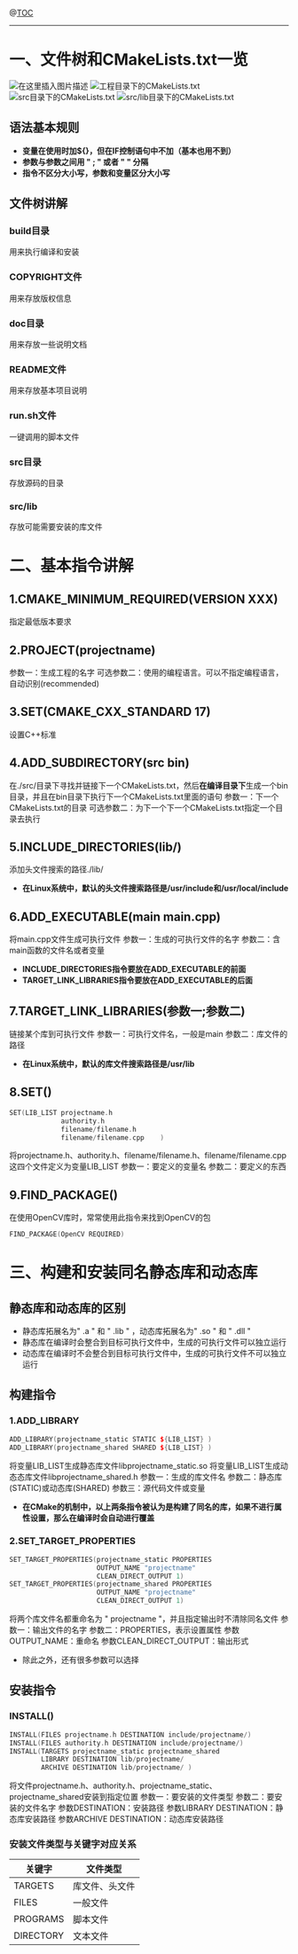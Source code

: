 ﻿


@[TOC](文章目录)

---



# 一、文件树和CMakeLists.txt一览
![在这里插入图片描述](https://img-blog.csdnimg.cn/a3bad4725ba94301b7cba7dd8209fea4.png#pic_center)
![工程目录下的CMakeLists.txt](https://img-blog.csdnimg.cn/4157fd35b4b74ed4abeb0f47104fef42.png#pic_center)
![src目录下的CMakeLists.txt](https://img-blog.csdnimg.cn/40b2ea19050941069a3ab41d66d0fdf7.png#pic_center)
![src/lib目录下的CMakeLists.txt](https://img-blog.csdnimg.cn/8836961877de48e1ada55af7810b1457.png#pic_center)



##  语法基本规则

 - **变量在使用时加${}，但在IF控制语句中不加（基本也用不到）**
 - **参数与参数之间用 " ; " 或者 "    " 分隔**
 - **指令不区分大小写，参数和变量区分大小写**
## 文件树讲解
### build目录
用来执行编译和安装
###  COPYRIGHT文件
用来存放版权信息
###  doc目录
用来存放一些说明文档
###  README文件
用来存放基本项目说明
###  run.sh文件
一键调用的脚本文件
###  src目录
存放源码的目录
###  src/lib
存放可能需要安装的库文件
# 二、基本指令讲解
## 1.CMAKE_MINIMUM_REQUIRED(VERSION XXX)
指定最低版本要求

## 2.PROJECT(projectname)
参数一：生成工程的名字
可选参数二：使用的编程语言。可以不指定编程语言，自动识别(recommended)
##  3.SET(CMAKE_CXX_STANDARD 17)
设置C++标准
##  4.ADD_SUBDIRECTORY(src bin)
在./src/目录下寻找并链接下一个CMakeLists.txt，然后**在编译目录下**生成一个bin目录，并且在bin目录下执行下一个CMakeLists.txt里面的语句
参数一：下一个CMakeLists.txt的目录
可选参数二：为下一个下一个CMakeLists.txt指定一个目录去执行
##  5.INCLUDE_DIRECTORIES(lib/)
添加头文件搜索的路径./lib/

 - **在Linux系统中，默认的头文件搜索路径是/usr/include和/usr/local/include**
##  6.ADD_EXECUTABLE(main main.cpp)
将main.cpp文件生成可执行文件
参数一：生成的可执行文件的名字
参数二：含main函数的文件名或者变量
 - **INCLUDE_DIRECTORIES指令要放在ADD_EXECUTABLE的前面**
 - **TARGET_LINK_LIBRARIES指令要放在ADD_EXECUTABLE的后面**

##  7.TARGET_LINK_LIBRARIES(参数一;参数二)
链接某个库到可执行文件
参数一：可执行文件名，一般是main
参数二：库文件的路径
 - **在Linux系统中，默认的库文件搜索路径是/usr/lib**
##  8.SET()
```cpp
SET(LIB_LIST projectname.h
             authority.h
             filename/filename.h
             filename/filename.cpp    )
```
将projectname.h、authority.h、filename/filename.h、filename/filename.cpp 这四个文件定义为变量LIB_LIST
参数一：要定义的变量名
参数二：要定义的东西
##  9.FIND_PACKAGE()
在使用OpenCV库时，常常使用此指令来找到OpenCV的包

```cpp
FIND_PACKAGE(OpenCV REQUIRED)
```



#  三、构建和安装同名静态库和动态库
##  静态库和动态库的区别
 - 静态库拓展名为" .a "  和 " .lib " ，动态库拓展名为" .so "  和 " .dll "
 - 静态库在编译时会整合到目标可执行文件中，生成的可执行文件可以独立运行
 - 动态库在编译时不会整合到目标可执行文件中，生成的可执行文件不可以独立运行
##  构建指令
###  1.ADD_LIBRARY

```cpp
ADD_LIBRARY(projectname_static STATIC ${LIB_LIST} )
ADD_LIBRARY(projectname_shared SHARED ${LIB_LIST} )
```
将变量LIB_LIST生成静态库文件libprojectname_static.so
将变量LIB_LIST生成动态态库文件libprojectname_shared.h
参数一：生成的库文件名
参数二：静态库(STATIC)或动态库(SHARED)
参数三：源代码文件或变量

 - **在CMake的机制中，以上两条指令被认为是构建了同名的库，如果不进行属性设置，那么在编译时会自动进行覆盖**
###  2.SET_TARGET_PROPERTIES

```cpp
SET_TARGET_PROPERTIES(projectname_static PROPERTIES 
                      OUTPUT_NAME "projectname"
                      CLEAN_DIRECT_OUTPUT 1)
SET_TARGET_PROPERTIES(projectname_shared PROPERTIES 
                      OUTPUT_NAME "projectname"
                      CLEAN_DIRECT_OUTPUT 1)
```
将两个库文件名都重命名为 " projectname "，并且指定输出时不清除同名文件
参数一：输出文件的名字
参数二：PROPERTIES，表示设置属性
参数OUTPUT_NAME：重命名
参数CLEAN_DIRECT_OUTPUT：输出形式
 - 除此之外，还有很多参数可以选择
##  安装指令
###  INSTALL()

```cpp
INSTALL(FILES projectname.h DESTINATION include/projectname/)
INSTALL(FILES authority.h DESTINATION include/projectname/)
INSTALL(TARGETS projectname_static projectname_shared 
        LIBRARY DESTINATION lib/projectname/
        ARCHIVE DESTINATION lib/projectname/ )  
```
将文件projectname.h、authority.h、projectname_static、projectname_shared安装到指定位置
参数一：要安装的文件类型
参数二：要安装的文件名字
参数DESTINATION：安装路径
参数LIBRARY DESTINATION：静态库安装路径
参数ARCHIVE DESTINATION：动态库安装路径
###  安装文件类型与关键字对应关系
|关键字  |  文件类型 |   
|--|--|
| TARGETS | 库文件、头文件 |   
| FILES | 一般文件 |   
| PROGRAMS |  脚本文件 |
| DIRECTORY | 文本文件  |
